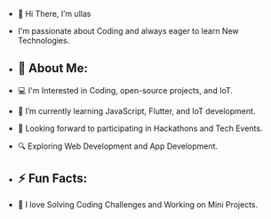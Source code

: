 - 👋 Hi There, I’m ullas
- I'm passionate about Coding and always eager to learn New Technologies.
  
- ## 🚀 About Me:
- 💻 I'm Interested in Coding, open-source projects, and IoT.
- 🌱 I’m currently learning JavaScript, Flutter, and IoT development.
- 🎯 Looking forward to participating in Hackathons and Tech Events.
- 🔍 Exploring Web Development and App Development.

- ## ⚡ Fun Facts:
- 🚀 I love Solving Coding Challenges and Working on Mini Projects.
